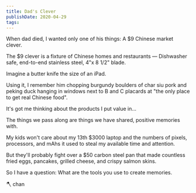 ```yaml
---
title: Dad's Clever
publishDate: 2020-04-29
tags:
---
```


When dad died, I wanted only one of his things:
A \$9 Chinese market clever.

The \$9 clever is a fixture of Chinese homes and restaurants —
Dishwasher safe, end-to-end stainless steel, 4"x 8 1/2" blade.

Imagine a butter knife the size of an iPad.

Using it, I remember him chopping burgundy boulders of char siu pork and peking duck hanging in windows next to B and C placards at "the only place to get real Chinese food".

It's got me thinking about the products I put value in…

The things we pass along are things we have shared, positive memories with.

My kids won't care about my 13th \$3000 laptop and the numbers of pixels, processors, and mAhs it used to steal my available time and attention.

But they'll probably fight over a \$50 carbon steel pan that made countless fried eggs, pancakes, grilled cheese, and crispy salmon skins.

So I have a question:
What are the tools you use to create memories.

🪓 chan
